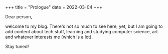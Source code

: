 +++
title = "Prologue"
date = 2022-03-04
+++

Dear person,

welcome to my blog. There's not so much to see here, yet, but I am going to add content about tech stuff, learning and studying computer science, art and whatever interests me (which is a lot).

Stay tuned!